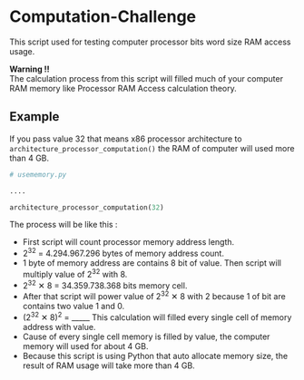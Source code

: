 # Computation-Challenge
This script used for testing computer processor bits word size RAM access usage.

**Warning !!** <br>
The calculation process from this script will filled much of your computer RAM memory like Processor RAM Access calculation theory.

## Example
If you pass value 32 that means x86 processor architecture to `architecture_processor_computation()` the RAM of computer will used more than 4 GB.

```python
# usememory.py

....

architecture_processor_computation(32)
```

The process will be like this :
- First script will count processor memory address length.
- 2<sup>32</sup> = 4.294.967.296 bytes of memory address count.
- 1 byte of memory address are contains 8 bit of value. Then script will multiply value of 2<sup>32</sup> with 8.
- 2<sup>32</sup> &#x2715;	8 = 34.359.738.368 bits memory cell.
- After that script will power value of 2<sup>32</sup> &#x2715;	8 with 2 because 1 of bit are contains two value 1 and 0.
- (2<sup>32</sup> &#x2715;	8)<sup>2</sup> = _____ This calculation will filled every single cell of memory address with value.
- Cause of every single cell memory is filled by value, the computer memory will used for about 4 GB.
- Because this script is using Python that auto allocate memory size, the result of RAM usage will take more than 4 GB.
